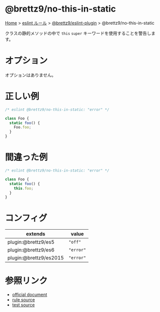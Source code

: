 # @brettz9/no-this-in-static

[Home](../../../index.md) >
[eslint ルール](../../index.md) >
[@brettz9/eslint-plugin](../@brettz9.md) >
@brettz9/no-this-in-static

クラスの静的メソッドの中で `this` `super` キーワードを使用することを警告します。

# オプション

オプションはありません。

# 正しい例

```javascript
/* eslint @brettz9/no-this-in-static: "error" */

class Foo {
  static foo() {
    Foo.foo;
  }
}
```

# 間違った例

```javascript
/* eslint @brettz9/no-this-in-static: "error" */

class Foo {
  static foo() {
    this.foo;
  }
}
```

# コンフィグ

| extends                | value     |
| ---------------------- | --------- |
| plugin:@brettz9/es5    | `"off"`   |
| plugin:@brettz9/es6    | `"error"` |
| plugin:@brettz9/es2015 | `"error"` |

# 参照リンク

- [official document](https://github.com/brettz9/eslint-plugin/blob/main/docs/rules/no-this-in-static.md)
- [rule source](https://github.com/brettz9/eslint-plugin/blob/main/lib/rules/no-this-in-static.js)
- [test source](https://github.com/brettz9/eslint-plugin/blob/main/tests/lib/rules/no-this-in-static.js)
